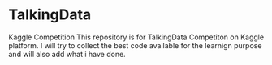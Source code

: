 # TalkingData
Kaggle Competition
This repository is for TalkingData Competiton on Kaggle platform. I will try to collect the best code available for the learnign purpose and will also add what i have done. 
